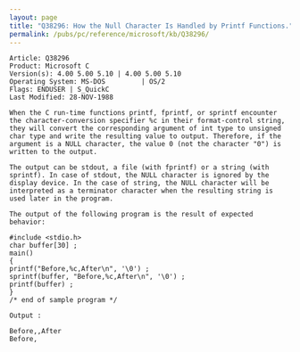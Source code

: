 ```yaml
---
layout: page
title: "Q38296: How the Null Character Is Handled by Printf Functions."
permalink: /pubs/pc/reference/microsoft/kb/Q38296/
---
```


	Article: Q38296
	Product: Microsoft C
	Version(s): 4.00 5.00 5.10 | 4.00 5.00 5.10
	Operating System: MS-DOS         | OS/2
	Flags: ENDUSER | S_QuickC
	Last Modified: 28-NOV-1988
	
	When the C run-time functions printf, fprintf, or sprintf encounter
	the character-conversion specifier %c in their format-control string,
	they will convert the corresponding argument of int type to unsigned
	char type and write the resulting value to output. Therefore, if the
	argument is a NULL character, the value 0 (not the character "0") is
	written to the output.
	
	The output can be stdout, a file (with fprintf) or a string (with
	sprintf). In case of stdout, the NULL character is ignored by the
	display device. In the case of string, the NULL character will be
	interpreted as a terminator character when the resulting string is
	used later in the program.
	
	The output of the following program is the result of expected
	behavior:
	
	#include <stdio.h>
	char buffer[30] ;
	main()
	{
	printf("Before,%c,After\n", '\0') ;
	sprintf(buffer, "Before,%c,After\n", '\0') ;
	printf(buffer) ;
	}
	/* end of sample program */
	
	Output :
	
	Before,,After
	Before,
